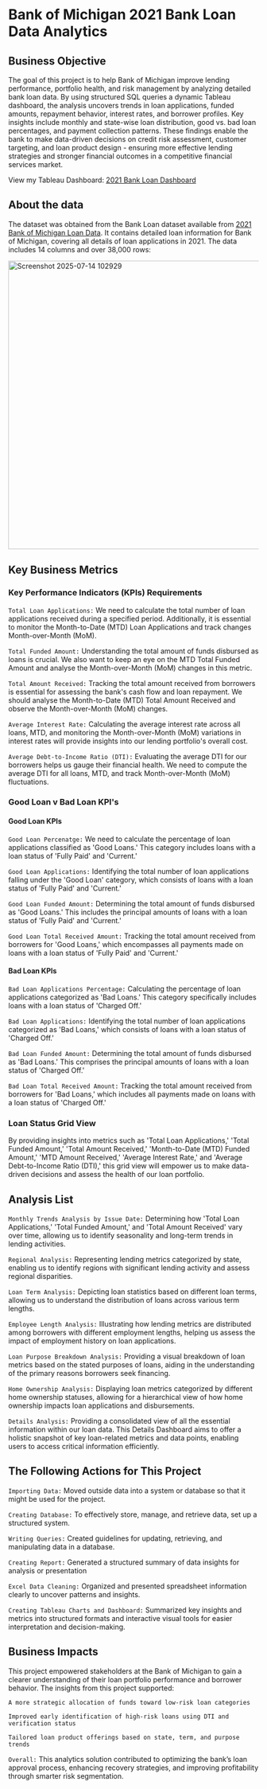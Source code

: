 # Bank of Michigan 2021 Bank Loan Data Analytics
## Business Objective
The goal of this project is to help Bank of Michigan improve lending performance, portfolio health, and risk management by analyzing detailed bank loan data. By using structured SQL queries a dynamic Tableau dashboard, the analysis uncovers trends in loan applications, funded amounts, repayment behavior, interest rates, and borrower profiles. Key insights include monthly and state-wise loan distribution, good vs. bad loan percentages, and payment collection patterns. These findings enable the bank to make data-driven decisions on credit risk assessment, customer targeting, and loan product design - ensuring more effective lending strategies and stronger financial outcomes in a competitive financial services market.

View my Tableau Dashboard: [2021 Bank Loan Dashboard](https://public.tableau.com/views/BankLoanWorkbook_Incomplete/Details?:language=en-US&:sid=&:redirect=auth&:display_count=n&:origin=viz_share_link)
## About the data 
The dataset was obtained from the Bank Loan dataset available from [2021 Bank of Michigan Loan Data](https://drive.google.com/file/d/1WNlzRVDZ2rKdiwpGUFBSuGA50EsI-j2v/view?usp=sharing). It contains detailed loan information for Bank of Michigan, covering all details of loan applications in 2021. The data includes 14 columns and over 38,000 rows:

<img width="912" height="580" alt="Screenshot 2025-07-14 102929" src="https://github.com/user-attachments/assets/fafccc33-d21d-4541-9dd8-02812319e622" />

## Key Business Metrics 
### Key Performance Indicators (KPIs) Requirements 
`Total Loan Applications:` We need to calculate the total number of loan applications received during a specified period. Additionally, it is essential to monitor the Month-to-Date (MTD) Loan Applications and track changes Month-over-Month (MoM).

`Total Funded Amount:` Understanding the total amount of funds disbursed as loans is crucial. We also want to keep an eye on the MTD Total Funded Amount and analyse the Month-over-Month (MoM) changes in this metric.

`Total Amount Received:` Tracking the total amount received from borrowers is essential for assessing the bank's cash flow and loan repayment. We should analyse the Month-to-Date (MTD) Total Amount Received and observe the Month-over-Month (MoM) changes.

`Average Interest Rate:` Calculating the average interest rate across all loans, MTD, and monitoring the Month-over-Month (MoM) variations in interest rates will provide insights into our lending portfolio's overall cost.


`Average Debt-to-Income Ratio (DTI):` Evaluating the average DTI for our borrowers helps us gauge their financial health. We need to compute the average DTI for all loans, MTD, and track Month-over-Month (MoM) fluctuations.

### Good Loan v Bad Loan KPI's
#### Good Loan KPIs
`Good Loan Percenatge:` We need to calculate the percentage of loan applications classified as 'Good Loans.' This category includes loans with a loan status of 'Fully Paid' and 'Current.'

`Good Loan Applications:` Identifying the total number of loan applications falling under the 'Good Loan' category, which consists of loans with a loan status of 'Fully Paid' and 'Current.'

`Good Loan Funded Amount:` Determining the total amount of funds disbursed as 'Good Loans.' This includes the principal amounts of loans with a loan status of 'Fully Paid' and 'Current.'

`Good Loan Total Received Amount:`  Tracking the total amount received from borrowers for 'Good Loans,' which encompasses all payments made on loans with a loan status of 'Fully Paid' and 'Current.'

#### Bad Loan KPIs
`Bad Loan Applications Percentage:` Calculating the percentage of loan applications categorized as 'Bad Loans.' This category specifically includes loans with a loan status of 'Charged Off.'

`Bad Loan Applications:` Identifying the total number of loan applications categorized as 'Bad Loans,' which consists of loans with a loan status of 'Charged Off.'

`Bad Loan Funded Amount:` Determining the total amount of funds disbursed as 'Bad Loans.' This comprises the principal amounts of loans with a loan status of 'Charged Off.'

`Bad Loan Total Received Amount:` Tracking the total amount received from borrowers for 'Bad Loans,' which includes all payments made on loans with a loan status of 'Charged Off.'

### Loan Status Grid View
By providing insights into metrics such as 'Total Loan Applications,' 'Total Funded Amount,' 'Total Amount Received,' 'Month-to-Date (MTD) Funded Amount,' 'MTD Amount Received,' 'Average Interest Rate,' and 'Average Debt-to-Income Ratio (DTI),' this grid view will empower us to make data-driven decisions and assess the health of our loan portfolio.

## Analysis List 
`Monthly Trends Analysis by Issue Date:` Determining how 'Total Loan Applications,' 'Total Funded Amount,' and 'Total Amount Received' vary over time, allowing us to identify seasonality and long-term trends in lending activities.

`Regional Analysis:` Representing lending metrics categorized by state, enabling us to identify regions with significant lending activity and assess regional disparities.

`Loan Term Analysis:` Depicting loan statistics based on different loan terms, allowing us to understand the distribution of loans across various term lengths.

`Employee Length Analysis:` Illustrating how lending metrics are distributed among borrowers with different employment lengths, helping us assess the impact of employment history on loan applications.

`Loan Purpose Breakdown Analysis:` Providing a visual breakdown of loan metrics based on the stated purposes of loans, aiding in the understanding of the primary reasons borrowers seek financing.

`Home Ownership Analysis:` Displaying loan metrics categorized by different home ownership statuses, allowing for a hierarchical view of how home ownership impacts loan applications and disbursements.

`Details Analysis:` Providing a consolidated view of all the essential information within our loan data. This Details Dashboard aims to offer a holistic snapshot of key loan-related metrics and data points, enabling users to access critical information efficiently.

## The Following Actions for This Project 
`Importing Data:` Moved outside data into a system or database so that it might be used for the project.

`Creating Database:` To effectively store, manage, and retrieve data, set up a structured system.

`Writing Queries:` Created guidelines for updating, retrieving, and manipulating data in a database.

`Creating Report:` Generated a structured summary of data insights for analysis or presentation

`Excel Data Cleaning:` Organized and presented spreadsheet information clearly to uncover patterns and insights.

`Creating Tableau Charts and Dashboard:` Summarized key insights and metrics into structured formats and interactive visual tools for easier interpretation and decision-making.

 ## Business Impacts 
This project empowered stakeholders at the Bank of Michigan to gain a clearer understanding of their loan portfolio performance and borrower behavior. The insights from this project supported: 

`A more strategic allocation of funds toward low-risk loan categories`

`Improved early identification of high-risk loans using DTI and verification status`

`Tailored loan product offerings based on state, term, and purpose trends`

`Overall:` This analytics solution contributed to optimizing the bank’s loan approval process, enhancing recovery strategies, and improving profitability through smarter risk segmentation.




